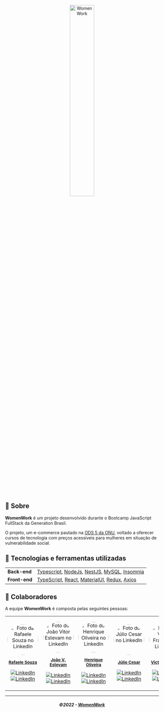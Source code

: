 <div align="center">
   <img alt="WomenWork" src="https://github.com/Women-Work/womenwork/raw/back/.github/assets/ww-logo.png" width="40%"/>
</div>
<br/>

</br>

## 📃 Sobre

<!--<img src=".github/assets/web.png" alt="Landing page WomenWork" />-->

**WomenWork** é um projeto desenvolvido durante o Bootcamp JavaScript FullStack da Generation Brasil. 

O projeto, um e-commerce pautado na [ODS 5 da ONU](https://brasil.un.org/pt-br/sdgs/5), voltado a oferecer cursos de tecnologia com preços acessíveis para mulheres em situação de vulnerabilidade social.

## 🚀 Tecnologias e ferramentas utilizadas

<table>
  <tbody>
    <tr>
      <td style="font-weight: bold">Back-end</td>
      <td>
        <a href="https://www.typescriptlang.org/" target="_blank" rel="noopener noreferrer">Typescript</a>,
        <a href="https://nodejs.org/en/" target="_blank" rel="noopener noreferrer">NodeJs</a>,
        <a href="https://www.nestjs.com/" target="_blank" rel="noopener noreferrer">NestJS</a>,
        <a href="https://www.mysql.com" target="_blank" rel="noopener noreferrer">MySQL</a>,
        <a href="https://www.insomnia.rest" target="_blank" rel="noopener noreferrer">Insomnia</a>
      </td>
    </tr>
    <tr>
      <td style="font-weight: bold">Front-end</td>
      <td>
        <a href="https://www.typescriptlang.org/" target="_blank" rel="noopener noreferrer">TypeScript</a>,
        <a href="https://reactjs.org/" target="_blank" rel="noopener noreferrer">React</a>,
        <a href="https://mui.com/" target="_blank" rel="noopener noreferrer">MaterialUI</a>,
        <a href="https://redux.js.org/" target="_blank" rel="noopener noreferrer">Redux</a>,
        <a href="https://axios-http.com/docs/intro" target="_blank" rel="noopener noreferrer">Axios</a>
      </td>
    </tr>
  </tbody>
</table>

## 🤝 Colaboradores

  

A equipe **WomenWork** é composta pelas seguintes pessoas:

 
<table>

<tr>

<td align="center">

<a href="#">

<img src="https://womenworkaws.s3.amazonaws.com/team/1669152123927.jpg" style="border-radius: 50%" width="100px;" alt="Foto da Rafaele Souza no LinkedIn"/><br>

<sub>

<b>Rafaele Souza</b>

</sub>

<a href="https://www.github.com/raffaez/"><img src="https://img.shields.io/badge/github%20-%23333333.svg?&style=flat&logo=github&logoColor=white" alt="LinkedIn"/></a>
</a><a href="https://www.linkedin.com/in/rafaele-souza/"><img src="https://img.shields.io/badge/linkedin%20-%230077B5.svg?&style=flat&logo=linkedin&logoColor=white" alt="LinkedIn"/></a>
</a>

</td>

<td align="center">

<a href="#">

<img src="https://womenworkaws.s3.amazonaws.com/team/1652114561045.jpeg" style="border-radius: 50%" width="100px;" alt="Foto do João Vitor Estevam no LinkedIn"/><br>

<sub>

<b>João V. Estevam</b>

</sub>

<a href="https://github.com/Najmate"><img src="https://img.shields.io/badge/github%20-%23333333.svg?&style=flat&logo=github&logoColor=white" alt="LinkedIn"/></a>
</a><a href="https://www.linkedin.com/in/jo%C3%A3o-vitor-estevam-82ba85207/"><img src="https://img.shields.io/badge/linkedin%20-%230077B5.svg?&style=flat&logo=linkedin&logoColor=white" alt="LinkedIn"/></a>
</a>

</td>
<td align="center">

<a href="#">

<img src="https://womenworkaws.s3.amazonaws.com/team/1663330916197.jpg" style="border-radius: 50%" width="100px;" alt="Foto do Henrique Oliveira no LinkedIn"/><br>

<sub>

<b>Henrique Oliveira</b>

</sub>

<a href="https://github.com/xHenrique22"><img src="https://img.shields.io/badge/github%20-%23333333.svg?&style=flat&logo=github&logoColor=white" alt="LinkedIn"/></a>
</a><a href="https://www.linkedin.com/in/henrique-oliveira-137b1423a/"><img src="https://img.shields.io/badge/linkedin%20-%230077B5.svg?&style=flat&logo=linkedin&logoColor=white" alt="LinkedIn"/></a>
</a>

</td>
<td align="center">

<a href="#">

<img src="https://womenworkaws.s3.amazonaws.com/team/1648154893734.jpg" style="border-radius: 50%" width="100px;" alt="Foto do Júlio Cesar no LinkedIn"/><br>

<sub>

<b>Júlio Cesar</b>

</sub>

<a href="https://github.com/Juliojnr"><img src="https://img.shields.io/badge/github%20-%23333333.svg?&style=flat&logo=github&logoColor=white" alt="LinkedIn"/></a>
</a><a href="https://www.linkedin.com/in/juliocgcj/"><img src="https://img.shields.io/badge/linkedin%20-%230077B5.svg?&style=flat&logo=linkedin&logoColor=white" alt="LinkedIn"/></a>
</a>

</td>
<td align="center">

<a href="#">

<img src="https://womenworkaws.s3.amazonaws.com/team/1675196750994.jpg" style="border-radius: 50%" width="100px;" alt="Foto do Victor França no LinkedIn"/><br>

<sub>

<b>Victor França</b>

</sub>

<a href="https://github.com/victordnf"><img src="https://img.shields.io/badge/github%20-%23333333.svg?&style=flat&logo=github&logoColor=white" alt="LinkedIn"/></a>
</a><a href="https://www.linkedin.com/in/victordnf/"><img src="https://img.shields.io/badge/linkedin%20-%230077B5.svg?&style=flat&logo=linkedin&logoColor=white" alt="LinkedIn"/></a>
</a>

</td>
<td align="center">

<a href="#">

<img src="https://womenworkaws.s3.amazonaws.com/team/1660923014407.jpg" style="border-radius: 50%" width="100px;" alt="Foto do Carlos Eduardo no LinkedIn"/><br>

<sub>

<b>Carlos Eduardo</b>

</sub>

<a href="https://github.com/Santozcl"><img src="https://img.shields.io/badge/github%20-%23333333.svg?&style=flat&logo=github&logoColor=white" alt="LinkedIn"/></a>
</a><a href="https://www.linkedin.com/in/carlos-eduardo-996b4421a/"><img src="https://img.shields.io/badge/linkedin%20-%230077B5.svg?&style=flat&logo=linkedin&logoColor=white" alt="LinkedIn"/></a>
</a>

</td>
</tr>

</table>

---

<h5 align="center">
  &copy;2022 - <a href="https://github.com/Women-Work/">WomenWork</a>
</h5>
